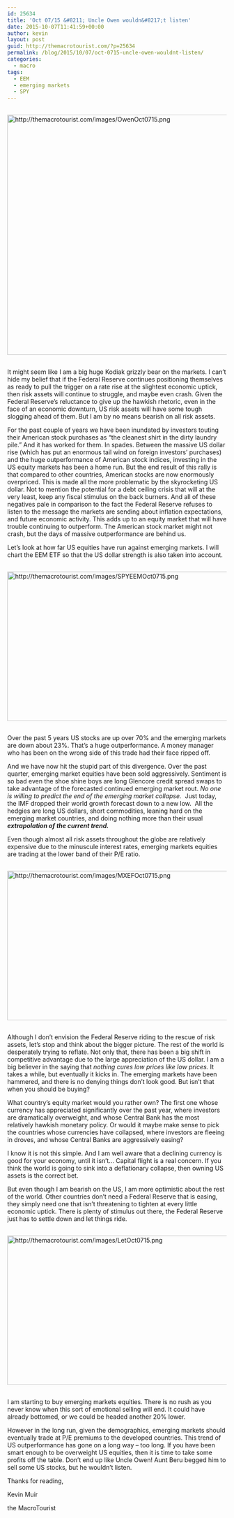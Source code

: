 ```yaml
---
id: 25634
title: 'Oct 07/15 &#8211; Uncle Owen wouldn&#8217;t listen'
date: 2015-10-07T11:41:59+00:00
author: kevin
layout: post
guid: http://themacrotourist.com/?p=25634
permalink: /blog/2015/10/07/oct-0715-uncle-owen-wouldnt-listen/
categories:
  - macro
tags:
  - EEM
  - emerging markets
  - SPY
---
```


  <img src="http://themacrotourist.com/images/OwenOct0715.png" alt="http://themacrotourist.com/images/OwenOct0715.png" style="margin:30px auto;display:block;" width="600" height="550">

It might seem like I am a big huge Kodiak grizzly bear on the markets. I can’t hide my belief that if the Federal Reserve continues positioning themselves as ready to pull the trigger on a rate rise at the slightest economic uptick, then risk assets will continue to struggle, and maybe even crash. Given the Federal Reserve’s reluctance to give up the hawkish rhetoric, even in the face of an economic downturn, US risk assets will have some tough slogging ahead of them. But I am by no means bearish on all risk assets.

For the past couple of years we have been inundated by investors touting their American stock purchases as “the cleanest shirt in the dirty laundry pile.” And it has worked for them. In spades. Between the massive US dollar rise (which has put an enormous tail wind on foreign investors’ purchases) and the huge outperformance of American stock indices, investing in the US equity markets has been a home run. But the end result of this rally is that compared to other countries, American stocks are now enormously overpriced. This is made all the more problematic by the skyrocketing US dollar. Not to mention the potential for a debt ceiling crisis that will at the very least, keep any fiscal stimulus on the back burners. And all of these negatives pale in comparison to the fact the Federal Reserve refuses to listen to the message the markets are sending about inflation expectations, and future economic activity. This adds up to an equity market that will have trouble continuing to outperform. The American stock market might not crash, but the days of massive outperformance are behind us.

Let’s look at how far US equities have run against emerging markets. I will chart the EEM ETF so that the US dollar strength is also taken into account.


  <img src="http://themacrotourist.com/images/SPYEEMOct0715.png" alt="http://themacrotourist.com/images/SPYEEMOct0715.png" style="margin:30px auto;display:block;" width="600" height="342">

Over the past 5 years US stocks are up over 70% and the emerging markets are down about 23%. That’s a huge outperformance. A money manager who has been on the wrong side of this trade had their face ripped off.

And we have now hit the stupid part of this divergence. Over the past quarter, emerging market equities have been sold aggressively. Sentiment is so bad even the shoe shine boys are long Glencore credit spread swaps to take advantage of the forecasted continued emerging market rout. _No one is willing to predict the end of the emerging market collapse._  Just today, the IMF dropped their world growth forecast down to a new low.  All the hedgies are long US dollars, short commodities, leaning hard on the emerging market countries, and doing nothing more than their usual **_extrapolation of the current trend._**

Even though almost all risk assets throughout the globe are relatively expensive due to the minuscule interest rates, emerging markets equities are trading at the lower band of their P/E ratio.


  <img src="http://themacrotourist.com/images/MXEFOct0715.png" alt="http://themacrotourist.com/images/MXEFOct0715.png" style="margin:30px auto;display:block;" width="600" height="342">

Although I don’t envision the Federal Reserve riding to the rescue of risk assets, let’s stop and think about the bigger picture. The rest of the world is desperately trying to reflate. Not only that, there has been a big shift in competitive advantage due to the large appreciation of the US dollar. I am a big believer in the saying that _nothing cures low prices like low prices._ It takes a while, but eventually it kicks in. The emerging markets have been hammered, and there is no denying things don’t look good. But isn’t that when you should be buying?

What country’s equity market would you rather own? The first one whose currency has appreciated significantly over the past year, where investors are dramatically overweight, and whose Central Bank has the most relatively hawkish monetary policy. Or would it maybe make sense to pick the countries whose currencies have collapsed, where investors are fleeing in droves, and whose Central Banks are aggressively easing?

I know it is not this simple. And I am well aware that a declining currency is good for your economy, until it isn’t… Capital flight is a real concern. If you think the world is going to sink into a deflationary collapse, then owning US assets is the correct bet.

But even though I am bearish on the US, I am more optimistic about the rest of the world. Other countries don’t need a Federal Reserve that is easing, they simply need one that isn’t threatening to tighten at every little economic uptick. There is plenty of stimulus out there, the Federal Reserve just has to settle down and let things ride.


  <img src="http://themacrotourist.com/images/LetOct0715.png" alt="http://themacrotourist.com/images/LetOct0715.png" style="margin:30px auto;display:block;" width="600" height="342">

I am starting to buy emerging markets equities. There is no rush as you never know when this sort of emotional selling will end. It could have already bottomed, or we could be headed another 20% lower.

However in the long run, given the demographics, emerging markets should eventually trade at P/E premiums to the developed countries. This trend of US outperformance has gone on a long way &#8211; too long. If you have been smart enough to be overweight US equities, then it is time to take some profits off the table. Don’t end up like Uncle Owen! Aunt Beru begged him to sell some US stocks, but he wouldn’t listen.

Thanks for reading,
  
Kevin Muir
  
the MacroTourist